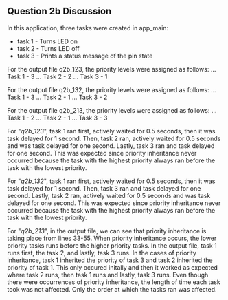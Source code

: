 ## Question 2b Discussion

In this application, three tasks were created in app_main:
* task 1 - Turns LED on
* task 2 - Turns LED off
* task 3 - Prints a status message of the pin state

For the output file q2b_123, the priority levels were assigned as follows:
... Task 1 - 3
... Task 2 - 2
... Task 3 - 1
	
For the output file q2b_132, the priority levels were assigned as follows:
... Task 1 - 3
... Task 2 - 1
... Task 3 - 2
	
For the output file q2b_213, the priority levels were assigned as follows:
... Task 1 - 2
... Task 2 - 1
... Task 3 - 3
	
For "*q2b_123*", task 1 ran first, actively waited for 0.5 seconds, then it was task delayed for 1 second. Then, task 2 ran, actively waited for 0.5 seconds and was task delayed for one second. Lastly, task 3 ran and task delayed for one second. This was expected since priority inheritance never occurred because the task with the highest priority always ran before the task with the lowest priority.

For "*q2b_132*", task 1 ran first, actively waited for 0.5 seconds, then it was task delayed for 1 second. Then, task 3 ran and task delayed for one second. Lastly, task 2 ran, actively waited for 0.5 seconds and was task delayed for one second. This was expected since priority inheritance never occurred because the task with the highest priority always ran before the task with the lowest priority.

For "*q2b_213*", in the output file, we can see that priority inheritance is taking place from lines 33-55. When priority inheritance occurs, the lower priority tasks runs before the higher priority tasks. In the output file, task 1 runs first, the  task 2, and lastly, task 3 runs. In the cases of priority inheritance, task 1 inherited the priority of task 3 and task 2 inherited the priority of task 1. This only occured initally and then it worked as expected where task 2 runs, then task 1 runs and lastly, task 3 runs. Even though there were occurrences of priority inheritance, the length of time each task took was not affected. Only the order at which the tasks ran was affected.
